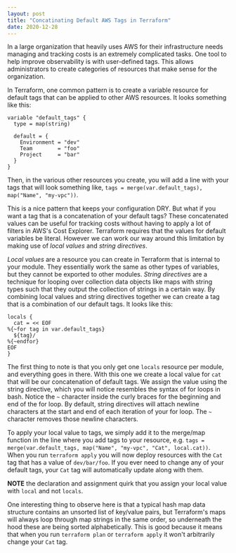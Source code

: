 ```yaml
---
layout: post
title: "Concatinating Default AWS Tags in Terraform"
date: 2020-12-28
---
```


In a large organization that heavily uses AWS for their infrastructure needs managing and tracking costs is an extremely complicated tasks. One tool to help improve observability is with user-defined tags. This allows administrators to create categories of resources that make sense for the organization.

In Terraform, one common pattern is to create a variable resource for default tags that can be applied to other AWS resources. It looks something like this:

```
variable "default_tags" {
  type = map(string)

  default = {
    Environment = "dev"
    Team        = "foo"
    Project     = "bar"
  }
}
```

Then, in the various other resources you create, you will add a line with your tags that will look something like, `tags = merge(var.default_tags), map("Name", "my-vpc"))`.

This is a nice pattern that keeps your configuration DRY. But what if you want a tag that is a concatenation of your default tags? These concatenated values can be useful for tracking costs without having to apply a lot of filters in AWS's Cost Explorer. Terraform requires that the values for default variables be literal. However we can work our way around this limitation by making use of *local values* and *string directives*.

*Local values* are a resource you can create in Terraform that is internal to your module. They essentially work the same as other types of variables, but they cannot be exported to other modules. *String directives* are a technique for looping over collection data objects like maps with string types such that they output the collection of strings in a certain way. By combining local values and string directives together we can create a tag that is a combination of our default tags. It looks like this:

```
locals {
  cat = << EOF
%{~for tag in var.default_tags}
  ${tag}/
%{~endfor}
EOF
}
```

The first thing to note is that you only get one `locals` resource per module, and everything goes in there. With this one we create a local value for `cat` that will be our concatenation of default tags. We assign the value using the string directive, which you will notice resembles the syntax of for loops in bash. Notice the `~` character inside the curly braces for the beginning and end of the for loop. By default, string directives will attach newline characters at the start and end of each iteration of your for loop. The `~` character removes those newline characters.

To apply your local value to tags, we simply add it to the merge/map function in the line where you add tags to your resource, e.g. `tags = merge(var.default_tags, map("Name", "my-vpc", "Cat", local.cat))`. When you run `terraform apply` you will now deploy resources with the `Cat` tag that has a value of `dev/bar/foo`. If you ever need to change any of your default tags, your `Cat` tag will automatically update along with them.

**NOTE** the declaration and assignment quirk that you assign your local value with `local` and not `locals`.

One interesting thing to observe here is that a typical hash map data structure contains an unsorted list of key/value pairs, but Terraform's maps will always loop through map strings in the same order, so underneath the hood these are being sorted alphabetically. This is good because it means that when you run `terraform plan` or `terraform apply` it won't arbitrarily change your `Cat` tag.
